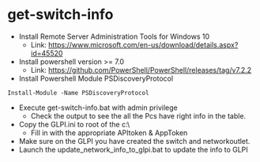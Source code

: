 # get-switch-info
  * Install Remote Server Administration Tools for Windows 10
    * Link: https://www.microsoft.com/en-us/download/details.aspx?id=45520
  * Install powershell version >= 7.0
    *  Link: https://github.com/PowerShell/PowerShell/releases/tag/v7.2.2
  * Install Powershell Module PSDiscoveryProtocol
  
  ``` Install-Module -Name PSDiscoveryProtocol ```
  
  * Execute get-switch-info.bat with admin privilege
    * Check the output to see the all the Pcs have right info in the table.
  * Copy the GLPI.ini to root of the c:\
    * Fill in with the appropriate APItoken & AppToken
  * Make sure on the GLPI you have created the switch and networkoutlet.
  * Launch the update_network_info_to_glpi.bat to update the info to GLPI
 


